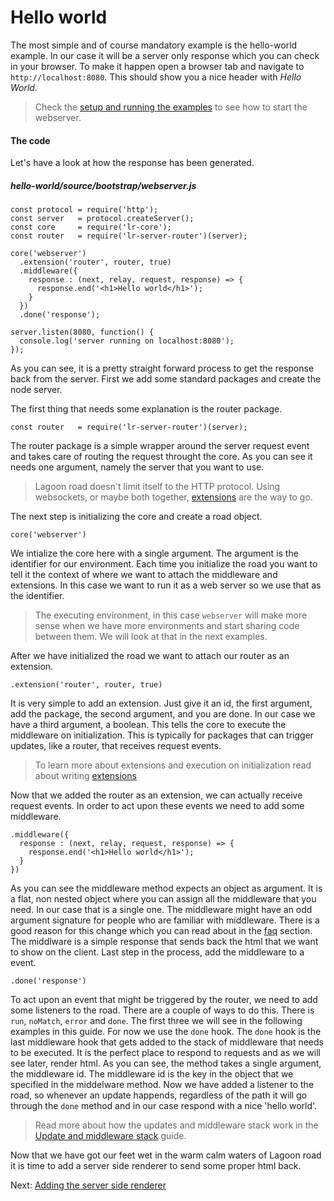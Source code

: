# Hello world
The most simple and of course mandatory example is the hello-world example. In our case it will be a server only response which you can check in your browser. To make it happen open a browser tab and navigate to `http://localhost:8080`. This should show you a nice header with _Hello World_.

> Check the [setup and running the examples](/guide/setup) to see how to start the webserver.

#### The code
Let's have a look at how the response has been generated.

##### hello-world/source/bootstrap/webserver.js
```
const protocol = require('http');
const server   = protocol.createServer();
const core     = require('lr-core');
const router   = require('lr-server-router')(server);

core('webserver')
  .extension('router', router, true)
  .middleware({
    response : (next, relay, request, response) => {
      response.end('<h1>Hello world</h1>');
    }
  })
  .done('response');

server.listen(8080, function() {
  console.log('server running on localhost:8080');
});
```

As you can see, it is a pretty straight forward process to get the response back from the server. First we add some standard packages and create the node server.

The first thing that needs some explanation is the router package.
```
const router   = require('lr-server-router')(server);
```
The router package is a simple wrapper around the server request event and takes care of routing the request throught the core. As you can see it needs one argument, namely the server that you want to use.

> Lagoon road doesn't limit itself to the HTTP protocol. Using websockets, or maybe both together, [extensions](guide/extensions) are the way to go.

The next step is initializing the core and create a road object.

```
core('webserver')
```

We intialize the core here with a single argument. The argument is the identifier for our environment. Each time you initialize the road you want to tell it the context of where we want to attach the middleware and extensions. In this case we want to run it as a web server so we use that as the identifier.

> The executing environment, in this case `webserver` will make more sense when we have more environments and start sharing code between them. We will look at that in the next examples.

After we have initialized the road we want to attach our router as an extension.

```
.extension('router', router, true)
```

It is very simple to add an extension. Just give it an id, the first argument, add the package, the second argument, and you are done. In our case we have a third argument, a boolean. This tells the core to execute the middleware on initialization. This is typically for packages that can trigger updates, like a router, that receives request events.

> To learn more about extensions and execution on initialization read about writing [extensions](/guide/extensions)

Now that we added the router as an extension, we can actually receive request events. In order to act upon these events we need to add some middleware.

```
.middleware({
  response : (next, relay, request, response) => {
    response.end('<h1>Hello world</h1>');
  }
})
```
As you can see the middleware method expects an object as argument. It is a flat, non nested object where you can assign all the middleware that you need. In our case that is a single one. The middleware might have an odd argument signature for people who are familiar with middleware. There is a good reason for this change which you can read about in the [faq](/faq#middlware-signature) section. The middlware is a simple response that sends back the html that we want to show on the client. Last step in the process, add the middleware to a event.

```
.done('response')
```
To act upon an event that might be triggered by the router, we need to add some listeners to the road. There are a couple of ways to do this. There is `run`, `noMatch`, `error` and `done`. The first three we will see in the following examples in this guide. For now we use the `done` hook. The `done` hook is the last middleware hook that gets added to the stack of middleware that needs to be executed. It is the perfect place to respond to requests and as we will see later, render html. As you can see, the method takes a single argument, the middleware id. The middleware id is the key in the object that we specified in the middelware method. Now we have added a listener to the road, so whenever an update happends, regardless of the path it will go through the `done` method and in our case respond with a nice 'hello world'.

> Read more about how the updates and middleware stack work in the [Update and middleware stack](/guide/update-and-middleware-stack) guide.

Now that we have got our feet wet in the warm calm waters of Lagoon road it is time to add a server side renderer to send some proper html back.

Next: [Adding the server side renderer](/guide/adding-server-side-renderer)
